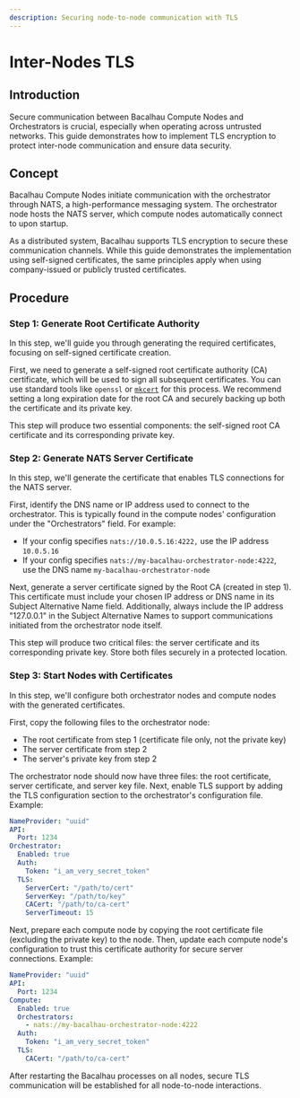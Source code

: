 ```yaml
---
description: Securing node-to-node communication with TLS
---
```


# Inter-Nodes TLS

## Introduction

Secure communication between Bacalhau Compute Nodes and Orchestrators is crucial, especially when operating across untrusted networks. This guide demonstrates how to implement TLS encryption to protect inter-node communication and ensure data security.

## Concept

Bacalhau Compute Nodes initiate communication with the orchestrator through NATS, a high-performance messaging system. The orchestrator node hosts the NATS server, which compute nodes automatically connect to upon startup.

As a distributed system, Bacalhau supports TLS encryption to secure these communication channels. While this guide demonstrates the implementation using self-signed certificates, the same principles apply when using company-issued or publicly trusted certificates.

## Procedure

### Step 1: Generate Root Certificate Authority

In this step, we'll guide you through generating the required certificates, focusing on self-signed certificate creation.

First, we need to generate a self-signed root certificate authority (CA) certificate, which will be used to sign all subsequent certificates. You can use standard tools like `openssl` or [`mkcert`](https://github.com/FiloSottile/mkcert) for this process. We recommend setting a long expiration date for the root CA and securely backing up both the certificate and its private key.

This step will produce two essential components: the self-signed root CA certificate and its corresponding private key.

### Step 2: Generate NATS Server Certificate

In this step, we'll generate the certificate that enables TLS connections for the NATS server.

First, identify the DNS name or IP address used to connect to the orchestrator. This is typically found in the compute nodes' configuration under the "Orchestrators" field. For example:

* If your config specifies `nats://10.0.5.16:4222,` use the IP address `10.0.5.16`
* If your config specifies `nats://my-bacalhau-orchestrator-node:4222`, use the DNS name `my-bacalhau-orchestrator-node`

Next, generate a server certificate signed by the Root CA (created in step 1). This certificate must include your chosen IP address or DNS name in its Subject Alternative Name field. Additionally, always include the IP address "127.0.0.1" in the Subject Alternative Names to support communications initiated from the orchestrator node itself.

This step will produce two critical files: the server certificate and its corresponding private key. Store both files securely in a protected location.

### Step 3: Start Nodes with Certificates

In this step, we'll configure both orchestrator nodes and compute nodes with the generated certificates.

First, copy the following files to the orchestrator node:

* The root certificate from step 1 (certificate file only, not the private key)
* The server certificate from step 2
* The server's private key from step 2

The orchestrator node should now have three files: the root certificate, server certificate, and server key file. Next, enable TLS support by adding the TLS configuration section to the orchestrator's configuration file. Example:

```yaml
NameProvider: "uuid"
API:
  Port: 1234
Orchestrator:
  Enabled: true
  Auth:
    Token: "i_am_very_secret_token"
  TLS:
    ServerCert: "/path/to/cert"
    ServerKey: "/path/to/key"
    CACert: "/path/to/ca-cert"
    ServerTimeout: 15
```

Next, prepare each compute node by copying the root certificate file (excluding the private key) to the node. Then, update each compute node's configuration to trust this certificate authority for secure server connections. Example:

```yaml
NameProvider: "uuid"
API:
  Port: 1234
Compute:
  Enabled: true
  Orchestrators:
    - nats://my-bacalhau-orchestrator-node:4222
  Auth:
    Token: "i_am_very_secret_token"
  TLS:
    CACert: "/path/to/ca-cert"
```

After restarting the Bacalhau processes on all nodes, secure TLS communication will be established for all node-to-node interactions.

